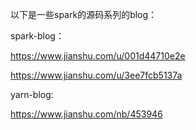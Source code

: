 以下是一些spark的源码系列的blog：

spark-blog：

https://www.jianshu.com/u/001d44710e2e

https://www.jianshu.com/u/3ee7fcb5137a

yarn-blog:

https://www.jianshu.com/nb/453946







